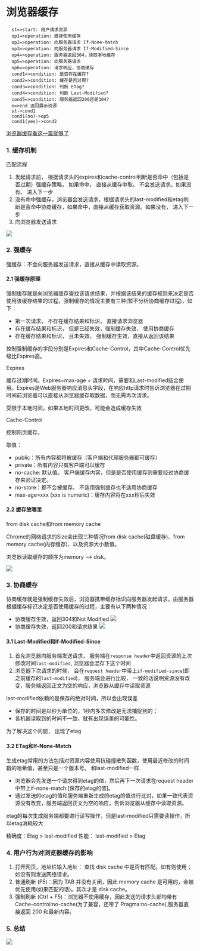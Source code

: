 # 浏览器缓存

```flow
  st=>start: 用户请求资源
  op1=>operation: 直接使用缓存
  op2=>operation: 向服务器请求 If-None-Match
  op3=>operation: 向服务器请求 If-Modified-Since
  op4=>operation: 服务器返回304，读取本地缓存
  op5=>operation: 向服务器请求
  op6=>operation: 请求响应，协商缓存
  cond1=>condition: 是否存在缓存?
  cond2=>condition: 缓存是否过期?
  cond3=>condition: 判断 ETag?
  cond4=>condition: 判断 Last-Modified?
  cond5=>condition: 服务器返回200还是304?
  e=>end 返回展示资源
  st->cond1
  cond1(no)->op5
  cond1(yes)->cond2
```


[浏览器缓存看这一篇就够了](https://zhuanlan.zhihu.com/p/60950750)

### 1. 缓存机制

匹配流程
 1. 发起请求前， 根据请求头的expires和cache-control判断是否命中（包括是否过期）强缓存策略， 如果命中， 直接从缓存中取， 不会发送请求。如果没有， 进入下一步
 2. 没有命中强缓存，浏览器会发送请求，根据请求头的last-modified和etag判断是否命中协商缓存，如果命中，直接从缓存获取资源。如果没有， 进入下一步
 3. 向浏览器发送请求

 ![](https://pic3.zhimg.com/80/v2-28160195deb51a7ff988ce0e6fe47996_1440w.jpg)

### 2. 强缓存

强缓存：不会向服务器发送请求，直接从缓存中读取资源。

#### 2.1 强缓存原理
强制缓存就是向浏览器缓存查找该请求结果，并根据该结果的缓存规则来决定是否使用该缓存结果的过程，强制缓存的情况主要有三种(暂不分析协商缓存过程)，如下：

- 第一次请求， 不存在缓存结果和标识， 直接请求浏览器
- 存在缓存结果和标识， 但是已经失效，强制缓存失效， 使用协商缓存
- 存在缓存结果和标识， 且未失效， 强制缓存生效，直接从返回该结果

控制强制缓存的字段分别是Expires和Cache-Control，其中Cache-Control优先级比Expires高。


Expires

缓存过期时间。Expires=max-age + 请求时间，需要和Last-modified结合使用。Expires是Web服务器响应消息头字段，在响应http请求时告诉浏览器在过期时间前浏览器可以直接从浏览器缓存取数据，而无需再次请求。

受限于本地时间，如果本地时间更改，可能会造成缓存失效

Cache-Control

控制网页缓存。

取值：
- public：所有内容都将被缓存（客户端和代理服务器都可缓存）
- private：所有内容只有客户端可以缓存
- no-cache: 默认值。 客户端缓存内容，但是是否使用缓存则需要经过协商缓存来验证决定。
- no-store：都不会被缓存。 不适用强制缓存也不适用协商缓存
- max-age=xxx (xxx is numeric)：缓存内容将在xxx秒后失效

#### 2.2 缓存放哪里

from disk cache和from memory cache

Chrome的网络请求的Size会出现三种情况from disk cache(磁盘缓存)、from memory cache(内存缓存)、以及资源大小数值。

浏览器读取缓存的顺序为memory –> disk。

![](https://pic1.zhimg.com/80/v2-fa21b4ae1b1c2ff3f696256684880864_1440w.jpg)


### 3. 协商缓存

协商缓存就是强制缓存失效后，浏览器携带缓存标识向服务器发起请求，由服务器根据缓存标识决定是否使用缓存的过程，主要有以下两种情况：

- 协商缓存生效，返回304和Not Modified
![](https://pic3.zhimg.com/80/v2-29af290eabb00d70fb015eeeccf16666_1440w.jpg)
- 协商缓存失效，返回200和请求结果
![](https://pic2.zhimg.com/80/v2-1683bb59b2f2dbc33cddb93de7acf791_1440w.jpg)


#### 3.1 Last-Modified和If-Modified-Since

1. 首先浏览器向服务端发送请求， 服务端在`response header`中返回资源的上次修改时间`last-modified`, 浏览器会混存下这个时间
2. 浏览器下次请求的时候， 会在`request header`中带上`if-modified-since`(即之前缓存的`last-modified`)， 服务端会进行比较， 一致的话说明资源没有改变，服务端返回正文为空的响应，浏览器从缓存中读取资源

last-modified依赖的是保存的绝对时间，所以会出现误差
 - 保存的时间是以秒为单位的，1秒内多次修改是无法捕捉到的；
 - 各机器读取到的时间不一致，就有出现误差的可能性。

 为了解决这个问题， 出现了etag

 #### 3.2 ETag和If-None-Match

 生成etag常用的方法包括对资源内容使用抗碰撞散列函数，使用最近修改的时间戳的哈希值，甚至只是一个版本号。 和last-modified一样.
 - 浏览器会先发送一个请求得到etag的值，然后再下一次请求在request header中带上if-none-match:[保存的etag的值]。
 - 通过发送的etag的值和服务端重新生成的etag的值进行比对，如果一致代表资源没有改变，服务端返回正文为空的响应，告诉浏览器从缓存中读取资源。

etag的每次生成服务端都要进行读写操作，但是last-modified只需要读操作，所以etag消耗较大

精确度：Etag > last-modified
性能： last-modified > Etag

### 4. 用户行为对浏览器缓存的影响

1. 打开网页，地址栏输入地址： 查找 disk cache 中是否有匹配。如有则使用；如没有则发送网络请求。
2. 普通刷新 (F5)：因为 TAB 并没有关闭，因此 memory cache 是可用的，会被优先使用(如果匹配的话)。其次才是 disk cache。
3. 强制刷新 (Ctrl + F5)：浏览器不使用缓存，因此发送的请求头部均带有 Cache-control:no-cache(为了兼容，还带了 Pragma:no-cache),服务器直接返回 200 和最新内容。

### 5. 总结

![](https://pic3.zhimg.com/80/v2-3e4cf399bbc70a84b426b04b7eac55ba_1440w.jpg)